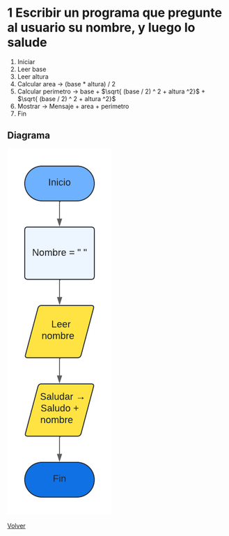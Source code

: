 # 1 Escribir un programa que pregunte al usuario su nombre, y luego lo salude

1. Iniciar
3. Leer base
4. Leer altura
5. Calcular area -> (base * altura) / 2
6. Calcular perimetro -> base + $\sqrt{ (base / 2) ^ 2 + altura ^2}$   + $\sqrt{ (base / 2) ^ 2 + altura ^2}$ 
7. Mostrar -> Mensaje + area + perimetro
8. Fin

## Diagrama
<img src=img/Act1.png>

<a href=README.md > Volver </a>
